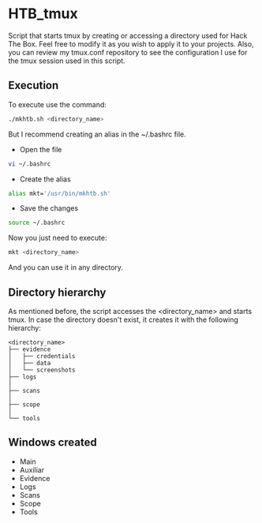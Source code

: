 # HTB_tmux
Script that starts tmux by creating or accessing a directory used for Hack The Box. Feel free to modify it as you wish to apply it to your projects.
Also, you can review my tmux.conf repository to see the configuration I use for the tmux session used in this script.

## Execution
To execute use the command:
```bash
./mkhtb.sh <directory_name>
```
 But I recommend creating an alias in the ~/.bashrc file.
 - Open the file
 ```bash
 vi ~/.bashrc
 ```
 - Create the alias
 ```bash
 alias mkt='/usr/bin/mkhtb.sh'
 ```
 - Save the changes
 ```bash
 source ~/.bashrc
 ```
Now you just need to execute:
```bash
mkt <directory_name>
```
And you can use it in any directory.

## Directory hierarchy
As mentioned before, the script accesses the <directory_name> and starts tmux. In case the directory doesn't exist, it creates it with the following hierarchy:

    <directory_name>
    ├── evidence
    │   ├── credentials
    │   ├── data
    │   └── screenshots
    ├── logs
    │
    ├── scans
    │   
    ├── scope
    │  
    └── tools
   
   
## Windows created
- Main
- Auxiliar
- Evidence
- Logs
- Scans
- Scope
- Tools

